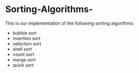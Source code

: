 # Sorting-Algorithms-
This is our  implementation of the following sorting algorithms:
* bubble sort
* insertion sort
* selection sort
* shell sort
* count sort
* merge sort
* quick sort
